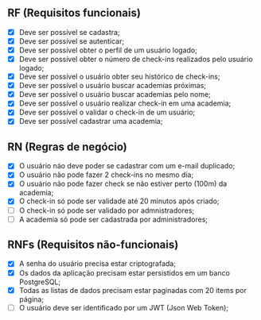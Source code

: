 ## RF (Requisitos funcionais)

- [x] Deve ser possível se cadastra;
- [x] Deve ser possível se autenticar;
- [x] Deve ser possível obter o perfil de um usuário logado;
- [x] Deve ser possível obter o número de check-ins realizados pelo usuário logado;
- [x] Deve ser possível o usuário obter seu histórico de check-ins;
- [x] Deve ser possível o usuário buscar academias próximas;
- [x] Deve ser possível o usuário buscar academias pelo nome;
- [x] Deve ser possível o usuário realizar check-in em uma academia;
- [x] Deve ser possível o validar o check-in de um usuário;
- [x] Deve ser possível cadastrar uma academia;

## RN (Regras de negócio)

- [x] O usuário náo deve poder se cadastrar com um e-mail duplicado;
- [x] O usuário não pode fazer 2 check-ins no mesmo dia;
- [X] O usuário não pode fazer check se não estiver perto (100m) da academia;
- [x] O check-in só pode ser validade até 20 minutos após criado;
- [ ] O check-in só pode ser validado por admnistradores;
- [ ] A academia só pode ser cadastrada por administradores;

## RNFs (Requisitos não-funcionais)

- [x] A senha do usuário precisa estar criptografada;
- [x] Os dados da aplicação precisam estar persistidos em um banco PostgreSQL;
- [x] Todas as listas de dados precisam estar paginadas com 20 items por página;
- [ ] O usuário deve ser identificado por um JWT (Json Web Token);